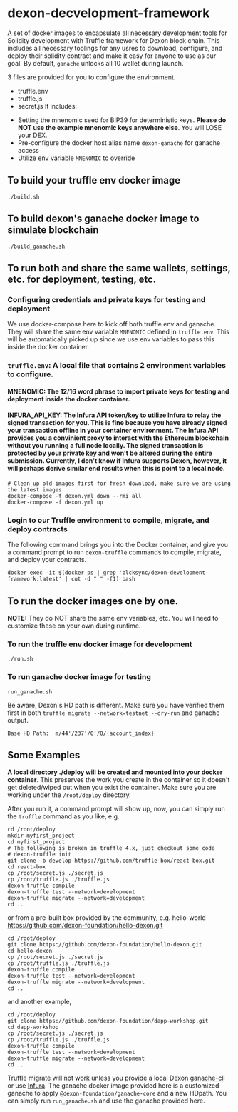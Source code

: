 # dexon-decvelopment-framework
A set of docker images to encapsulate all necessary development tools
for Solidity development with Truffle framework for Dexon block chain.
This includes all necessary toolings for any usres to download, configure,
and deploy their solidity contract and make it easy for anyone to use as our goal.
By default, `ganache` unlocks all 10 wallet during launch.

3 files are provided for you to configure the environment.
- truffle.env
- truffle.js
- secret.js
It includes:
* Setting the mnenomic seed for BIP39 for deterministic keys. **Please do NOT use the
example mnenomic keys anywhere else**. You will LOSE your DEX.
* Pre-configure the docker host alias name `dexon-ganache` for ganache access
* Utilize env variable `MNENOMIC` to override

## To build your truffle env docker image
```
./build.sh
```

## To build dexon's ganache docker image to simulate blockchain
```
./build_ganache.sh
```

## To run both and share the same wallets, settings, etc. for deployment, testing, etc.

### Configuring credentials and private keys for testing and deployment

We use docker-compose here to kick off both truffle env and ganache. They will share
the same env variable `MNENOMIC` defined in `truffle.env`. This will be automatically picked
up since we use env variables to pass this inside the docker container.

### `truffle.env`: A local file that contains 2 environment variables to configure.
#### **MNENOMIC**: The 12/16 word phrase to import private keys for testing and deployment inside the docker container.
#### **INFURA_API_KEY**: The Infura API token/key to utilize Infura to relay the signed transaction for you. This is fine because you have already signed your transaction offline in your container environment. The Infura API provides you a convinient proxy to interact with the Ethereum blockchain without you running a full node locally. The signed transaction is protected by your private key and won't be altered during the entire submission. Currently, I don't know if Infura supports Dexon, however, it will perhaps derive similar end results when this is point to a local node.

```
# Clean up old images first for fresh download, make sure we are using the latest images
docker-compose -f dexon.yml down --rmi all
docker-compose -f dexon.yml up
```

### Login to our Truffle environment to compile, migrate, and deploy contracts
The following command brings you into the Docker container, and give you a command prompt
to run `dexon-truffle` commands to compile, migrate, and deploy your contracts.
```
docker exec -it $(docker ps | grep 'blcksync/dexon-development-framework:latest' | cut -d " " -f1) bash
```

## To run the docker images one by one.

**NOTE:** They do NOT share the same env variables, etc. You will need to customize these
on your own during runtime.

### To run the truffle env docker image for development
```
./run.sh
```

### To run ganache docker image for testing
```
run_ganache.sh
```

Be aware, Dexon's HD path is different. Make sure you have verified them first in both
`truffle migrate --network=testnet --dry-run` and ganache output.
```
Base HD Path:  m/44'/237'/0'/0/{account_index}
```

## Some Examples

**A local directory ./deploy will be created and mounted into your docker container**.
This preserves the work you create in the container so it doesn't get deleted/wiped out when
you exist the container. Make sure you are working under the `/root/deploy` directory.

After you run it, a command prompt will show up, now, you can simply run the `truffle` command
as you like, e.g.
```
cd /root/deploy
mkdir myfirst_project
cd myfirst_project
# The following is broken in truffle 4.x, just checkout some code
# dexon-truffle init
git clone -b develop https://github.com/truffle-box/react-box.git
cd react-box
cp /root/secret.js ./secret.js
cp /root/truffle.js ./truffle.js
dexon-truffle compile
dexon-truffle test --network=development
dexon-truffle migrate --network=development
cd ..
```

or from a pre-built box provided by the community, e.g. hello-world https://github.com/dexon-foundation/hello-dexon.git
```
cd /root/deploy
git clone https://github.com/dexon-foundation/hello-dexon.git
cd hello-dexon
cp /root/secret.js ./secret.js
cp /root/truffle.js ./truffle.js
dexon-truffle compile
dexon-truffle test --network=development
dexon-truffle migrate --network=development
cd ..
```

and another example,
```
cd /root/deploy
git clone https://github.com/dexon-foundation/dapp-workshop.git
cd dapp-workshop
cp /root/secret.js ./secret.js
cp /root/truffle.js ./truffle.js
dexon-truffle compile
dexon-truffle test --network=development
dexon-truffle migrate --network=development
cd ..
```

Truffle migrate will not work unless you provide a local Dexon [ganache-cli](https://github.com/dexon-foundation/ganache-cli.git)
or use [Infura](https://truffleframework.com/tutorials/using-infura-custom-provider). The ganache docker image provided here is a
customized ganache to apply `@dexon-foundation/ganache-core` and a new HDpath.
You can simply run `run_ganache.sh` and use the ganache provided here.
